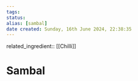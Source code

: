 ```yaml
---
tags: 
status:
alias: [sambal]
date created: Sunday, 16th June 2024, 22:38:35
---
```


related_ingredient:: [[Chilli]]

# Sambal